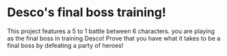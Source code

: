 # Desco's final boss training!

This project features a 5 to 1 battle between 6 characters. you are playing as the final boss in training Desco! Prove that you have what it takes to be a final boss by defeating a party of heroes!
